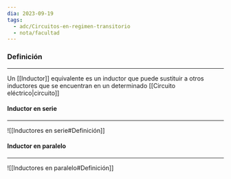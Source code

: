 ```yaml
---
dia: 2023-09-19
tags:
  - adc/Circuitos-en-regimen-transitorio
  - nota/facultad
---
```

### Definición
---
Un [[Inductor]] equivalente es un inductor que puede sustituir a otros inductores que se encuentran en un determinado [[Circuito eléctrico|circuito]]

#### Inductor en serie
---
![[Inductores en serie#Definición]]

#### Inductor en paralelo
---
![[Inductores en paralelo#Definición]]